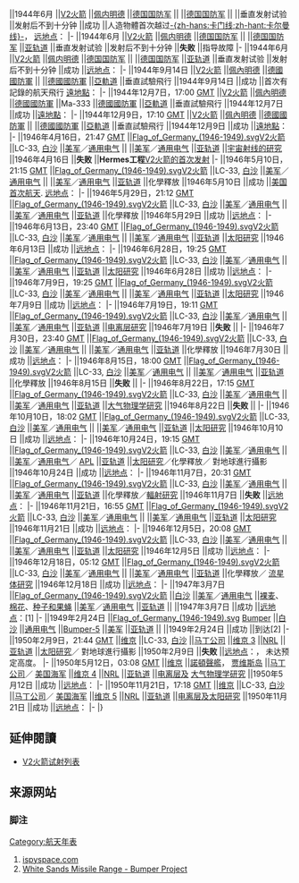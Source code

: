 ||1944年6月 ||[V2火箭](../Page/V2火箭.md "wikilink")
||[佩内明德](../Page/佩内明德.md "wikilink")
||[德国国防军](../Page/德国国防军.md "wikilink") ||
||[德国国防军](../Page/德国国防军.md "wikilink") || ||垂直发射试验 ||发射后不到十分钟
||成功
||人造物體首次越过[-{zh-hans:卡门线;zh-hant:卡尔曼线}-](../Page/卡门线.md "wikilink")，
[远地点](../Page/远地点.md "wikilink")： |- ||1944年6月
||[V2火箭](../Page/V2火箭.md "wikilink")
||[佩内明德](../Page/佩内明德.md "wikilink")
||[德国国防军](../Page/德国国防军.md "wikilink") ||
||[德国国防军](../Page/德国国防军.md "wikilink")
||[亚轨道](../Page/亚轨道.md "wikilink") ||垂直发射试验 ||发射后不到十分钟
||**失败** ||指导故障 |- ||1944年6月 ||[V2火箭](../Page/V2火箭.md "wikilink")
||[佩内明德](../Page/佩内明德.md "wikilink")
||[德国国防军](../Page/德国国防军.md "wikilink") ||
||[德国国防军](../Page/德国国防军.md "wikilink")
||[亚轨道](../Page/亚轨道.md "wikilink") ||垂直发射试验 ||发射后不到十分钟 ||成功
||[远地点](../Page/远地点.md "wikilink")： |- ||1944年9月14日
||[V2火箭](../Page/V2火箭.md "wikilink")
||[佩內明德](../Page/佩內明德.md "wikilink")
||[德國國防軍](../Page/德國國防軍.md "wikilink") ||
||[德國國防軍](../Page/德國國防軍.md "wikilink")
||[亞軌道](../Page/亞軌道.md "wikilink") ||垂直試驗飛行 ||1944年9月14日
||成功 ||首次有記錄的航天飛行
[遠地點](../Page/遠地點.md "wikilink")： |- ||1944年12月7日，17:00
[GMT](../Page/GMT.md "wikilink") ||[V2火箭](../Page/V2火箭.md "wikilink")
||[佩內明德](../Page/佩內明德.md "wikilink")
||[德國國防軍](../Page/德國國防軍.md "wikilink") ||Ma-333
||[德國國防軍](../Page/德國國防軍.md "wikilink")
||[亞軌道](../Page/亞軌道.md "wikilink") ||垂直試驗飛行 ||1944年12月7日
||成功 ||[遠地點](../Page/遠地點.md "wikilink")： |- ||1944年12月9日，17:10
[GMT](../Page/GMT.md "wikilink") ||[V2火箭](../Page/V2火箭.md "wikilink")
||[佩內明德](../Page/佩內明德.md "wikilink")
||[德國國防軍](../Page/德國國防軍.md "wikilink") ||
||[德國國防軍](../Page/德國國防軍.md "wikilink")
||[亞軌道](../Page/亞軌道.md "wikilink") ||垂直試驗飛行 ||1944年12月9日
||成功 ||[遠地點](../Page/遠地點.md "wikilink")： |- ||1946年4月16日，21:47
[GMT](../Page/GMT.md "wikilink")
||[Flag_of_Germany_(1946-1949).svg](https://zh.wikipedia.org/wiki/File:Flag_of_Germany_\(1946-1949\).svg "fig:Flag_of_Germany_(1946-1949).svg")[V2火箭](../Page/V2火箭.md "wikilink")
||LC-33, [白沙](../Page/白沙导弹靶场.md "wikilink")
||[美军](../Page/美国陆军.md "wikilink")／[通用电气](../Page/美国通用电气公司.md "wikilink")
||
||[美军](../Page/美国陆军.md "wikilink")／[通用电气](../Page/美国通用电气公司.md "wikilink")
||[亚轨道](../Page/亚轨道.md "wikilink")
||[宇宙射线的研究](../Page/宇宙射线.md "wikilink")
||1946年4月16日 ||**失败**
||**Hermes工程**[V2火箭的首次发射](../Page/V2火箭.md "wikilink")
|- ||1946年5月10日，21:15 [GMT](../Page/GMT.md "wikilink")
||[Flag_of_Germany_(1946-1949).svg](https://zh.wikipedia.org/wiki/File:Flag_of_Germany_\(1946-1949\).svg "fig:Flag_of_Germany_(1946-1949).svg")[V2火箭](../Page/V2火箭.md "wikilink")
||LC-33, [白沙](../Page/白沙导弹靶场.md "wikilink")
||[美军](../Page/美国陆军.md "wikilink")／[通用电气](../Page/美国通用电气公司.md "wikilink")
||
||[美军](../Page/美国陆军.md "wikilink")／[通用电气](../Page/美国通用电气公司.md "wikilink")
||[亚轨道](../Page/亚轨道.md "wikilink") ||化學釋放 ||1946年5月10日 ||成功
||[美国首次航天](../Page/美国.md "wikilink").
[远地点](../Page/远地点.md "wikilink")： |- ||1946年5月29日，21:12
[GMT](../Page/GMT.md "wikilink")
||[Flag_of_Germany_(1946-1949).svg](https://zh.wikipedia.org/wiki/File:Flag_of_Germany_\(1946-1949\).svg "fig:Flag_of_Germany_(1946-1949).svg")[V2火箭](../Page/V2火箭.md "wikilink")
||LC-33, [白沙](../Page/白沙导弹靶场.md "wikilink")
||[美军](../Page/美国陆军.md "wikilink")／[通用电气](../Page/美国通用电气公司.md "wikilink")
||
||[美军](../Page/美国陆军.md "wikilink")／[通用电气](../Page/美国通用电气公司.md "wikilink")
||[亚轨道](../Page/亚轨道.md "wikilink") ||化學釋放 ||1946年5月29日 ||成功
||[远地点](../Page/远地点.md "wikilink")： |- ||1946年6月13日，23:40
[GMT](../Page/GMT.md "wikilink")
||[Flag_of_Germany_(1946-1949).svg](https://zh.wikipedia.org/wiki/File:Flag_of_Germany_\(1946-1949\).svg "fig:Flag_of_Germany_(1946-1949).svg")[V2火箭](../Page/V2火箭.md "wikilink")
||LC-33, [白沙](../Page/白沙导弹靶场.md "wikilink")
||[美军](../Page/美国陆军.md "wikilink")／[通用电气](../Page/美国通用电气公司.md "wikilink")
||
||[美军](../Page/美国陆军.md "wikilink")／[通用电气](../Page/美国通用电气公司.md "wikilink")
||[亚轨道](../Page/亚轨道.md "wikilink") ||[太阳研究](../Page/太阳.md "wikilink")
||1946年6月13日 ||成功 ||[远地点](../Page/远地点.md "wikilink")： |-
||1946年6月28日，19:25 [GMT](../Page/GMT.md "wikilink")
||[Flag_of_Germany_(1946-1949).svg](https://zh.wikipedia.org/wiki/File:Flag_of_Germany_\(1946-1949\).svg "fig:Flag_of_Germany_(1946-1949).svg")[V2火箭](../Page/V2火箭.md "wikilink")
||LC-33, [白沙](../Page/白沙导弹靶场.md "wikilink")
||[美军](../Page/美国陆军.md "wikilink")／[通用电气](../Page/美国通用电气公司.md "wikilink")
||
||[美军](../Page/美国陆军.md "wikilink")／[通用电气](../Page/美国通用电气公司.md "wikilink")
||[亚轨道](../Page/亚轨道.md "wikilink") ||[太阳研究](../Page/太阳.md "wikilink")
||1946年6月28日 ||成功 ||[远地点](../Page/远地点.md "wikilink")： |-
||1946年7月9日，19:25 [GMT](../Page/GMT.md "wikilink")
||[Flag_of_Germany_(1946-1949).svg](https://zh.wikipedia.org/wiki/File:Flag_of_Germany_\(1946-1949\).svg "fig:Flag_of_Germany_(1946-1949).svg")[V2火箭](../Page/V2火箭.md "wikilink")
||LC-33, [白沙](../Page/白沙导弹靶场.md "wikilink")
||[美军](../Page/美国陆军.md "wikilink")／[通用电气](../Page/美国通用电气公司.md "wikilink")
||
||[美军](../Page/美国陆军.md "wikilink")／[通用电气](../Page/美国通用电气公司.md "wikilink")
||[亚轨道](../Page/亚轨道.md "wikilink") ||[太阳研究](../Page/太阳.md "wikilink")
||1946年7月9日 ||成功 ||[远地点](../Page/远地点.md "wikilink")： |-
||1946年7月19日，19:11 [GMT](../Page/GMT.md "wikilink")
||[Flag_of_Germany_(1946-1949).svg](https://zh.wikipedia.org/wiki/File:Flag_of_Germany_\(1946-1949\).svg "fig:Flag_of_Germany_(1946-1949).svg")[V2火箭](../Page/V2火箭.md "wikilink")
||LC-33, [白沙](../Page/白沙导弹靶场.md "wikilink")
||[美军](../Page/美国陆军.md "wikilink")／[通用电气](../Page/美国通用电气公司.md "wikilink")
||
||[美军](../Page/美国陆军.md "wikilink")／[通用电气](../Page/美国通用电气公司.md "wikilink")
||[亚轨道](../Page/亚轨道.md "wikilink") ||[电离层研究](../Page/电离层.md "wikilink")
||1946年7月19日 ||**失败** || |- ||1946年7月30日，23:40
[GMT](../Page/GMT.md "wikilink")
||[Flag_of_Germany_(1946-1949).svg](https://zh.wikipedia.org/wiki/File:Flag_of_Germany_\(1946-1949\).svg "fig:Flag_of_Germany_(1946-1949).svg")[V2火箭](../Page/V2火箭.md "wikilink")
||LC-33, [白沙](../Page/白沙导弹靶场.md "wikilink")
||[美军](../Page/美国陆军.md "wikilink")／[通用电气](../Page/美国通用电气公司.md "wikilink")
||
||[美军](../Page/美国陆军.md "wikilink")／[通用电气](../Page/美国通用电气公司.md "wikilink")
||[亚轨道](../Page/亚轨道.md "wikilink") ||化學釋放 ||1946年7月30日 ||成功
||[远地点](../Page/远地点.md "wikilink")： |- ||1946年8月15日，18:00
[GMT](../Page/GMT.md "wikilink")
||[Flag_of_Germany_(1946-1949).svg](https://zh.wikipedia.org/wiki/File:Flag_of_Germany_\(1946-1949\).svg "fig:Flag_of_Germany_(1946-1949).svg")[V2火箭](../Page/V2火箭.md "wikilink")
||LC-33, [白沙](../Page/白沙导弹靶场.md "wikilink")
||[美军](../Page/美国陆军.md "wikilink")／[通用电气](../Page/美国通用电气公司.md "wikilink")
||
||[美军](../Page/美国陆军.md "wikilink")／[通用电气](../Page/美国通用电气公司.md "wikilink")
||[亚轨道](../Page/亚轨道.md "wikilink") ||化學釋放 ||1946年8月15日 ||**失败** || |-
||1946年8月22日，17:15 [GMT](../Page/GMT.md "wikilink")
||[Flag_of_Germany_(1946-1949).svg](https://zh.wikipedia.org/wiki/File:Flag_of_Germany_\(1946-1949\).svg "fig:Flag_of_Germany_(1946-1949).svg")[V2火箭](../Page/V2火箭.md "wikilink")
||LC-33, [白沙](../Page/白沙导弹靶场.md "wikilink")
||[美军](../Page/美国陆军.md "wikilink")／[通用电气](../Page/美国通用电气公司.md "wikilink")
||
||[美军](../Page/美国陆军.md "wikilink")／[通用电气](../Page/美国通用电气公司.md "wikilink")
||[亚轨道](../Page/亚轨道.md "wikilink")
||[大气物理学研究](../Page/大气物理学.md "wikilink")
||1946年8月22日 ||**失败** || |- ||1946年10月10日，18:02
[GMT](../Page/GMT.md "wikilink")
||[Flag_of_Germany_(1946-1949).svg](https://zh.wikipedia.org/wiki/File:Flag_of_Germany_\(1946-1949\).svg "fig:Flag_of_Germany_(1946-1949).svg")[V2火箭](../Page/V2火箭.md "wikilink")
||LC-33, [白沙](../Page/白沙导弹靶场.md "wikilink")
||[美军](../Page/美国陆军.md "wikilink")／[通用电气](../Page/美国通用电气公司.md "wikilink")
||
||[美军](../Page/美国陆军.md "wikilink")／[通用电气](../Page/美国通用电气公司.md "wikilink")
||[亚轨道](../Page/亚轨道.md "wikilink") ||[太阳研究](../Page/太阳.md "wikilink")
||1946年10月10日 ||成功 ||[远地点](../Page/远地点.md "wikilink")： |-
||1946年10月24日，19:15 [GMT](../Page/GMT.md "wikilink")
||[Flag_of_Germany_(1946-1949).svg](https://zh.wikipedia.org/wiki/File:Flag_of_Germany_\(1946-1949\).svg "fig:Flag_of_Germany_(1946-1949).svg")[V2火箭](../Page/V2火箭.md "wikilink")
||LC-33, [白沙](../Page/白沙导弹靶场.md "wikilink")
||[美军](../Page/美国陆军.md "wikilink")／[通用电气](../Page/美国通用电气公司.md "wikilink")
||
||[美军](../Page/美国陆军.md "wikilink")／[通用电气](../Page/美国通用电气公司.md "wikilink")／
[APL](../Page/应用物理实验室.md "wikilink") ||[亚轨道](../Page/亚轨道.md "wikilink")
||[太阳研究](../Page/太阳.md "wikilink")／化學釋放／
對地球進行攝影 ||1946年10月24日 ||成功 ||[远地点](../Page/远地点.md "wikilink")： |-
||1946年11月7日，20:31 [GMT](../Page/GMT.md "wikilink")
||[Flag_of_Germany_(1946-1949).svg](https://zh.wikipedia.org/wiki/File:Flag_of_Germany_\(1946-1949\).svg "fig:Flag_of_Germany_(1946-1949).svg")[V2火箭](../Page/V2火箭.md "wikilink")
||LC-33, [白沙](../Page/白沙导弹靶场.md "wikilink")
||[美军](../Page/美国陆军.md "wikilink")／[通用电气](../Page/美国通用电气公司.md "wikilink")
||
||[美军](../Page/美国陆军.md "wikilink")／[通用电气](../Page/美国通用电气公司.md "wikilink")
||[亚轨道](../Page/亚轨道.md "wikilink")
||化學釋放／[輻射研究](../Page/輻射.md "wikilink")
||1946年11月7日 ||**失败** ||[远地点](../Page/远地点.md "wikilink")： |-
||1946年11月21日，16:55 [GMT](../Page/GMT.md "wikilink")
||[Flag_of_Germany_(1946-1949).svg](https://zh.wikipedia.org/wiki/File:Flag_of_Germany_\(1946-1949\).svg "fig:Flag_of_Germany_(1946-1949).svg")[V2火箭](../Page/V2火箭.md "wikilink")
||LC-33, [白沙](../Page/白沙导弹靶场.md "wikilink")
||[美军](../Page/美国陆军.md "wikilink")／[通用电气](../Page/美国通用电气公司.md "wikilink")
||
||[美军](../Page/美国陆军.md "wikilink")／[通用电气](../Page/美国通用电气公司.md "wikilink")
||[亚轨道](../Page/亚轨道.md "wikilink") ||[太阳研究](../Page/太阳.md "wikilink")
||1946年11月21日 ||成功 ||[远地点](../Page/远地点.md "wikilink")： |-
||1946年12月5日，20:08 [GMT](../Page/GMT.md "wikilink")
||[Flag_of_Germany_(1946-1949).svg](https://zh.wikipedia.org/wiki/File:Flag_of_Germany_\(1946-1949\).svg "fig:Flag_of_Germany_(1946-1949).svg")[V2火箭](../Page/V2火箭.md "wikilink")
||LC-33, [白沙](../Page/白沙导弹靶场.md "wikilink")
||[美军](../Page/美国陆军.md "wikilink")／[通用电气](../Page/美国通用电气公司.md "wikilink")
||
||[美军](../Page/美国陆军.md "wikilink")／[通用电气](../Page/美国通用电气公司.md "wikilink")
||[亚轨道](../Page/亚轨道.md "wikilink") ||[太阳研究](../Page/太阳.md "wikilink")
||1946年12月5日 ||成功 ||[远地点](../Page/远地点.md "wikilink")： |-
||1946年12月18日，05:12 [GMT](../Page/GMT.md "wikilink")
||[Flag_of_Germany_(1946-1949).svg](https://zh.wikipedia.org/wiki/File:Flag_of_Germany_\(1946-1949\).svg "fig:Flag_of_Germany_(1946-1949).svg")[V2火箭](../Page/V2火箭.md "wikilink")
||LC-33, [白沙](../Page/白沙导弹靶场.md "wikilink")
||[美军](../Page/美国陆军.md "wikilink")／[通用电气](../Page/美国通用电气公司.md "wikilink")
||
||[美军](../Page/美国陆军.md "wikilink")／[通用电气](../Page/美国通用电气公司.md "wikilink")
||[亚轨道](../Page/亚轨道.md "wikilink") ||化學釋放／
[流星体研究](../Page/流星体.md "wikilink") ||1946年12月18日 ||成功
||[远地点](../Page/远地点.md "wikilink")： |- ||1947年3月7日
||[Flag_of_Germany_(1946-1949).svg](https://zh.wikipedia.org/wiki/File:Flag_of_Germany_\(1946-1949\).svg "fig:Flag_of_Germany_(1946-1949).svg")[V2火箭](../Page/V2火箭.md "wikilink")
||[白沙](../Page/白沙导弹靶场.md "wikilink")
||[美军](../Page/美国陆军.md "wikilink")／[通用电气](../Page/美国通用电气公司.md "wikilink")
||[裸麦](../Page/裸麦.md "wikilink")、[棉花](../Page/棉花.md "wikilink")、[种子和](../Page/种子.md "wikilink")[果蝇](../Page/果蝇.md "wikilink")
||[美军](../Page/美国陆军.md "wikilink")／[通用电气](../Page/美国通用电气公司.md "wikilink")
||[亚轨道](../Page/亚轨道.md "wikilink") || ||1947年3月7日 ||成功
||[远地点](../Page/远地点.md "wikilink")：\[1\] |- ||1949年2月24日
||[Flag_of_Germany_(1946-1949).svg](https://zh.wikipedia.org/wiki/File:Flag_of_Germany_\(1946-1949\).svg "fig:Flag_of_Germany_(1946-1949).svg")
[Bumper](../Page/Bumper_rocket.md "wikilink")
||[白沙](../Page/白沙导弹靶场.md "wikilink")
||[通用电气](../Page/美国通用电气公司.md "wikilink")
||[Bumper-5](../Page/Bumper_rocket.md "wikilink")
||[美军](../Page/美国陆军.md "wikilink")
||[亚轨道](../Page/亚轨道.md "wikilink") || ||1949年2月24日 ||成功
||到达\[2\] |- ||1950年2月9日，21:44 [GMT](../Page/GMT.md "wikilink")
||[维京](../Page/维京号火箭.md "wikilink") ||LC-33,
[白沙](../Page/白沙导弹靶场.md "wikilink")
||[马丁公司](../Page/格伦·L·马丁公司.md "wikilink") ||[维京
3](../Page/维京号火箭.md "wikilink") ||[NRL](../Page/美国海军研究实验室.md "wikilink")
||[亚轨道](../Page/亚轨道.md "wikilink") ||[太阳研究](../Page/太阳.md "wikilink")／
對地球進行攝影 ||1950年2月9日 ||**失败** ||[远地点](../Page/远地点.md "wikilink")：，
未达预定高度。 |- ||1950年5月12日，03:08 [GMT](../Page/GMT.md "wikilink")
||[维京](../Page/维京号火箭.md "wikilink")
||[諾頓聲艦](../Page/美國諾頓聲艦.md "wikilink")，
[贾维斯岛](../Page/贾维斯岛.md "wikilink")
||[马丁公司](../Page/格伦·L·马丁公司.md "wikilink")／
[美国海军](../Page/美国海军.md "wikilink") ||[维京 4](../Page/维京号火箭.md "wikilink")
||[NRL](../Page/美国海军研究实验室.md "wikilink")
||[亚轨道](../Page/亚轨道.md "wikilink")
||[电离层及](../Page/电离层.md "wikilink")
[大气物理学研究](../Page/大气物理学.md "wikilink") ||1950年5月12日 ||成功
||[远地点](../Page/远地点.md "wikilink")： |- ||1950年11月21日，17:18
[GMT](../Page/GMT.md "wikilink") ||[维京](../Page/维京号火箭.md "wikilink")
||LC-33, [白沙](../Page/白沙导弹靶场.md "wikilink")
||[马丁公司](../Page/格伦·L·马丁公司.md "wikilink")／
[美国海军](../Page/美国海军.md "wikilink") ||[维京 5](../Page/维京号火箭.md "wikilink")
||[NRL](../Page/美国海军研究实验室.md "wikilink")
||[亚轨道](../Page/亚轨道.md "wikilink")
||[电离层及](../Page/电离层.md "wikilink")[太阳研究](../Page/太阳.md "wikilink")
||1950年11月21日 ||成功 ||[远地点](../Page/远地点.md "wikilink")： |- |}

## 延伸閱讀

  - [V2火箭试射列表](../Page/V2火箭试射列表.md "wikilink")

## 来源网站

### 脚注

<references />

[Category:航天年表](https://zh.wikipedia.org/wiki/Category:航天年表 "wikilink")

1.  [ispyspace.com](http://www.ispyspace.com/1900_to_1950.html)
2.  [White Sands Missile Range - Bumper
    Project](http://www.wsmr.army.mil/pao/FactSheets/bump.htm)